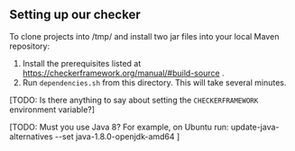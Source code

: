 Setting up our checker
----------------------

To clone projects into /tmp/ and install two jar files into your local Maven repository:

1. Install the prerequisites listed at https://checkerframework.org/manual/#build-source .
2. Run `dependencies.sh` from this directory.  This will take several minutes.

[TODO: Is there anything to say about setting the `CHECKERFRAMEWORK` environment variable?]

[TODO: Must you use Java 8?  For example, on Ubuntu run:
update-java-alternatives --set java-1.8.0-openjdk-amd64
]
